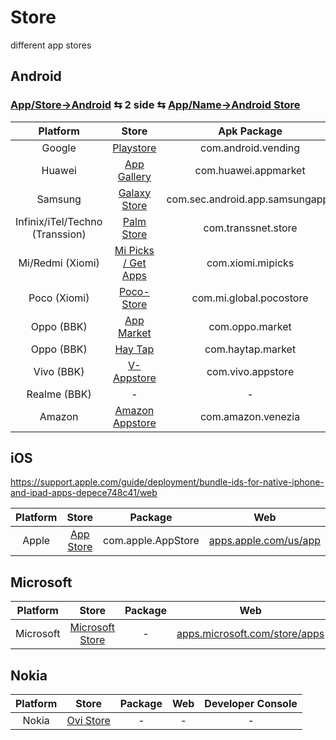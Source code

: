 # Store
different app stores

## Android
### [App/Store→Android](/App/Store#android) ⇆ 2 side ⇆ [App/Name→Android Store](/App/Name#android-store)

| Platform  | Store | Apk Package | Website | Developer Console |
| :---:  | :---:  |  :---:  | :---:  | :---:  |
| Google | [Playstore](Playstore) |com.android.vending|[play.google.com/store](https://play.google.com/store/games)|[play.google.com/console/developers](https://play.google.com/console/developers/7640886278317067267/app-list)|
| Huawei | [App Gallery](App-Gallery) |com.huawei.appmarket|[appgallery.huawei.com](https://appgallery.huawei.com/)|[developer.huawei.com](https://developer.huawei.com/consumer/en/service/josp/agc/index.html#/myApp)|
| Samsung | [Galaxy Store](Galaxy-Store) |com.sec.android.app.samsungapps|[-](-)|[developer.samsung.com](https://developer.samsung.com/galaxy-store)|
| Infinix/iTel/Techno (Transsion) | [Palm Store](Palm-Store)|com.transsnet.store|[m.palmplaystore.com](https://m.palmplaystore.com/#category=HOME#subCategory=)|[dev.transsion.com](https://dev.transsion.com/admin-application/manage/list)|
| Mi/Redmi (Xiomi) | [Mi Picks / Get Apps](Mi-Picks)|com.xiomi.mipicks |[global.app.mi.com](https://global.app.mi.com/?lo=ID&la=en)|[global.developer.mi.com](https://global.developer.mi.com/home)|
| Poco (Xiomi) | [Poco-Store](Poco-Store)|com.mi.global.pocostore |[-](-)|[global.developer.mi.com](https://global.developer.mi.com)|
| Oppo (BBK) | [App Market](App-Market) |com.oppo.market|[-](-)|[developers.oppomobile.com](https://developers.oppomobile.com/user/admin#/resource/list?type=app)|
| Oppo (BBK) | [Hay Tap](Hay-Tap) |com.haytap.market|[-](-)||
| Vivo (BBK) | [V-Appstore](V-Appstore)|com.vivo.appstore |[-](-)|[developer.vivo.com](https://developer.vivo.com/home)|
| Realme (BBK)|-|-|-|
| Amazon | [Amazon Appstore](Amazon-Appstore)|com.amazon.venezia |[amazon.com/mobile-apps/b](https://www.amazon.com/mobile-apps/b?ie=UTF8&node=2350149011)|[developer.amazon.com](https://developer.amazon.com/)|

## iOS
https://support.apple.com/guide/deployment/bundle-ids-for-native-iphone-and-ipad-apps-depece748c41/web

| Platform  | Store | Package | Web | Developer Console |
| :---:  | :---:  |  :---:  | :---:  |:---:  |
| Apple | [App Store](App-Store) |com.apple.AppStore|[apps.apple.com/us/app](https://apps.apple.com/us/app/)|[developer.apple.com](https://developer.apple.com/)|

## Microsoft

| Platform  | Store | Package | Web | Developer Console |
| :---:  | :---:  |  :---:  | :---:  |:---:  |
| Microsoft | [Microsoft Store](Microsoft-Store) |-|[apps.microsoft.com/store/apps](https://apps.microsoft.com/store/apps)|[developer.microsoft.com](https://developer.microsoft.com/en-us/microsoft-store/register/)|

## Nokia

| Platform  | Store | Package | Web | Developer Console |
| :---:  | :---:  |  :---:  | :---:  |:---:  |
| Nokia | [Ovi Store](Ovi-Store) |-|-|-|


